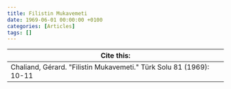 ```yaml
---
title: Filistin Mukavemeti
date: 1969-06-01 00:00:00 +0100
categories: [Articles]
tags: []
---
```




| Cite this:   |
|--------|
| Chaliand, Gérard. "Filistin Mukavemeti." Türk Solu 81 (1969): 10-11 

